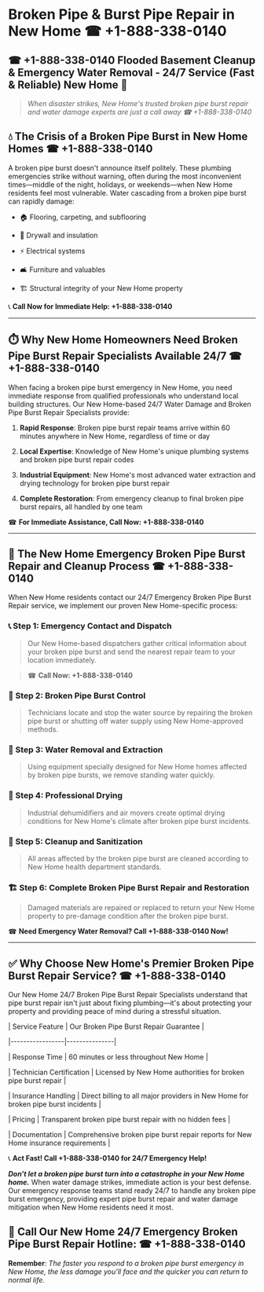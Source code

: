 # Broken Pipe & Burst Pipe Repair in New Home ☎ +1-888-338-0140  
## ☎ +1-888-338-0140 Flooded Basement Cleanup & Emergency Water Removal - 24/7 Service (Fast & Reliable) New Home 🚨  

> *When disaster strikes, New Home's trusted broken pipe burst repair and water damage experts are just a call away ☎ +1-888-338-0140*  

## 💧 The Crisis of a Broken Pipe Burst in New Home Homes ☎ +1-888-338-0140  

A broken pipe burst doesn't announce itself politely. These plumbing emergencies strike without warning, often during the most inconvenient times—middle of the night, holidays, or weekends—when New Home residents feel most vulnerable. Water cascading from a broken pipe burst can rapidly damage:  

* 🏠 Flooring, carpeting, and subflooring  
* 🧱 Drywall and insulation  
* ⚡ Electrical systems  
* 🛋️ Furniture and valuables  
* 🏗️ Structural integrity of your New Home property  

📞 **Call Now for Immediate Help: +1-888-338-0140**  

---  

## ⏱️ Why New Home Homeowners Need Broken Pipe Burst Repair Specialists Available 24/7 ☎ +1-888-338-0140  

When facing a broken pipe burst emergency in New Home, you need immediate response from qualified professionals who understand local building structures. Our New Home-based 24/7 Water Damage and Broken Pipe Burst Repair Specialists provide:  

1. **Rapid Response**: Broken pipe burst repair teams arrive within 60 minutes anywhere in New Home, regardless of time or day  
2. **Local Expertise**: Knowledge of New Home's unique plumbing systems and broken pipe burst repair codes  
3. **Industrial Equipment**: New Home's most advanced water extraction and drying technology for broken pipe burst repair  
4. **Complete Restoration**: From emergency cleanup to final broken pipe burst repairs, all handled by one team  

☎ **For Immediate Assistance, Call Now: +1-888-338-0140**  

---  

## 🔧 The New Home Emergency Broken Pipe Burst Repair and Cleanup Process ☎ +1-888-338-0140  

When New Home residents contact our 24/7 Emergency Broken Pipe Burst Repair service, we implement our proven New Home-specific process:  

### 📞 Step 1: Emergency Contact and Dispatch  
> Our New Home-based dispatchers gather critical information about your broken pipe burst and send the nearest repair team to your location immediately.  
> ☎ **Call Now: +1-888-338-0140**  

### 🚿 Step 2: Broken Pipe Burst Control  
> Technicians locate and stop the water source by repairing the broken pipe burst or shutting off water supply using New Home-approved methods.  

### 🌊 Step 3: Water Removal and Extraction  
> Using equipment specially designed for New Home homes affected by broken pipe bursts, we remove standing water quickly.  

### 💨 Step 4: Professional Drying  
> Industrial dehumidifiers and air movers create optimal drying conditions for New Home's climate after broken pipe burst incidents.  

### 🧼 Step 5: Cleanup and Sanitization  
> All areas affected by the broken pipe burst are cleaned according to New Home health department standards.  

### 🏗️ Step 6: Complete Broken Pipe Burst Repair and Restoration  
> Damaged materials are repaired or replaced to return your New Home property to pre-damage condition after the broken pipe burst.  

☎ **Need Emergency Water Removal? Call +1-888-338-0140 Now!**  

---  

## ✅ Why Choose New Home's Premier Broken Pipe Burst Repair Service? ☎ +1-888-338-0140  

Our New Home 24/7 Broken Pipe Burst Repair Specialists understand that pipe burst repair isn't just about fixing plumbing—it's about protecting your property and providing peace of mind during a stressful situation.  

| Service Feature | Our Broken Pipe Burst Repair Guarantee |  
|-----------------|---------------|  
| Response Time | 60 minutes or less throughout New Home |  
| Technician Certification | Licensed by New Home authorities for broken pipe burst repair |  
| Insurance Handling | Direct billing to all major providers in New Home for broken pipe burst incidents |  
| Pricing | Transparent broken pipe burst repair with no hidden fees |  
| Documentation | Comprehensive broken pipe burst repair reports for New Home insurance requirements |  

📞 **Act Fast! Call +1-888-338-0140 for 24/7 Emergency Help!**  

***Don't let a broken pipe burst turn into a catastrophe in your New Home home.*** When water damage strikes, immediate action is your best defense. Our emergency response teams stand ready 24/7 to handle any broken pipe burst emergency, providing expert pipe burst repair and water damage mitigation when New Home residents need it most.  

## 📱 Call Our New Home 24/7 Emergency Broken Pipe Burst Repair Hotline: ☎ +1-888-338-0140  

**Remember**: *The faster you respond to a broken pipe burst emergency in New Home, the less damage you'll face and the quicker you can return to normal life.*